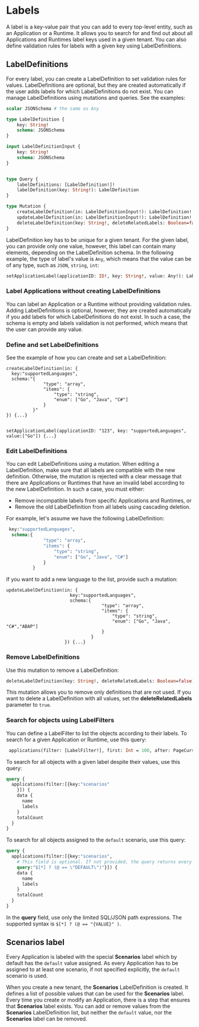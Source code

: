 # Labels

A label is a key-value pair that you can add to every top-level entity, such as an Application or a Runtime. It allows you to search for and find out about all Applications and Runtimes label keys used in a given tenant. You can also define validation rules for labels with a given key using LabelDefinitions.

## LabelDefinitions

For every label, you can create a LabelDefinition to set validation rules for values. LabelDefinitions are optional, but they are created automatically if the user adds labels for which LabelDefinitions do not exist. You can manage LabelDefinitions using mutations and queries. See the examples:

```graphql
scalar JSONSchema # the same as Any

type LabelDefinition {
    key: String!
    schema: JSONSchema
}

input LabelDefinitionInput {
    key: String!
    schema: JSONSchema
}


type Query {
    labelDefinitions: [LabelDefinition!]!
    labelDefinition(key: String!): LabelDefinition
}

type Mutation {
    createLabelDefinition(in: LabelDefinitionInput!): LabelDefinition!
    updateLabelDefinition(in: LabelDefinitionInput!): LabelDefinition!
    deleteLabelDefinition(key: String!, deleteRelatedLabels: Boolean=false): LabelDefinition!
}
```

LabelDefinition key has to be unique for a given tenant. For the given label, you can provide only one value, however, this label can contain many elements, depending on the LabelDefinition schema. In the following example, the type of label's value is `Any`, which means that the value can be of any type, such as `JSON`, `string`, `int`:

```graphql
setApplicationLabel(applicationID: ID!, key: String!, value: Any!): Label!
```

### Label Applications without creating LabelDefinitions

You can label an Application or a Runtime without providing validation rules. Adding LabelDefinitions is optional, however, they are created automatically if you add labels for which LabelDefinitions do not exist. In such a case, the schema is empty and labels validation is not performed, which means that the user can provide any value.

### Define and set LabelDefinitions

See the example of how you can create and set a LabelDefinition:

```
createLabelDefinition(in: {
  key:"supportedLanguages",
  schema:"{
              "type": "array",
              "items": {
                  "type": "string",
                  "enum": ["Go", "Java", "C#"]
              }
          }"
}) {...}


setApplicationLabel(applicationID: "123", key: "supportedLanguages", value:["Go"]) {...}

```

### Edit LabelDefinitions

You can edit LabelDefinitions using a mutation. When editing a LabelDefinition, make sure that all labels are compatible with the new definition. Otherwise, the mutation is rejected with a clear message that there are Applications or Runtimes that have an invalid label according to the new LabelDefinition. In such a case, you must either:
- Remove incompatible labels from specific Applications and Runtimes, or
- Remove the old LabelDefinition from all labels using cascading deletion.

For example, let's assume we have the following LabelDefinition:

```graphql
 key:"supportedLanguages",
  schema:{
              "type": "array",
              "items": {
                  "type": "string",
                  "enum": ["Go", "Java", "C#"]
              }
          }
```

If you want to add a new language to the list, provide such a mutation:

```
updateLabelDefinition(in: {
                        key:"supportedLanguages",
                        schema:{
                                    "type": "array",
                                    "items": {
                                        "type": "string",
                                        "enum": ["Go", "Java", "C#","ABAP"]
                                    }
                                }
                      }) {...}
```

### Remove LabelDefinitions

Use this mutation to remove a LabelDefinition:

```graphql
deleteLabelDefinition(key: String!, deleteRelatedLabels: Boolean=false): LabelDefinition

```
This mutation allows you to remove only definitions that are not used. If you want to delete a LabelDefinition with all values, set the **deleteRelatedLabels** parameter to `true`.

### Search for objects using LabelFilters

You can define a LabelFilter to list the objects according to their labels. To search for a given Application or Runtime, use this query:

```graphql
 applications(filter: [LabelFilter!], first: Int = 100, after: PageCursor):  ApplicationPage!
```

To search for all objects with a given label despite their values, use this query:

```graphql
query {
  applications(filter:[{key:"scenarios"
    }]) {
    data {
      name
      labels
    }
    totalCount
  }
}
```

To search for all objects assigned to the `default` scenario, use this query:

```graphql
query {
  applications(filter:[{key:"scenarios",
    # This field is optional. If not provided, the query returns every object with the given label, regardless its value.
    query:"$[*] ? (@ == \"DEFAULT\")"}]) {
    data {
      name
      labels
    }
    totalCount
  }
}
```

In the **query** field, use only the limited SQL/JSON path expressions. The supported syntax is `$[*] ? (@ == "{VALUE}" )`.

## **Scenarios** label

Every Application is labeled with the special **Scenarios** label which by default has the `default` value assigned. As every Application has to be assigned to at least one scenario, if not specified explicitly, the `default` scenario is used.

When you create a new tenant, the **Scenarios** LabelDefinition is created. It defines a list of possible values that can be used for the **Scenarios** label. Every time you create or modify an Application, there is a step that ensures that **Scenarios** label exists. You can add or remove values from the **Scenarios** LabelDefinition list, but neither the `default` value, nor the **Scenarios** label can be removed.
